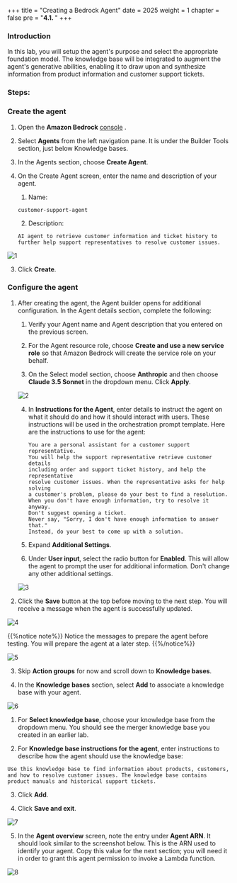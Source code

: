 +++
title = "Creating a Bedrock Agent"
date = 2025
weight = 1
chapter = false
pre = "<b>4.1. </b>"
+++

### Introduction

In this lab, you will setup the agent's purpose and select the appropriate foundation model. The knowledge base will be integrated to augment the agent's generative abilities, enabling it to draw upon and synthesize information from product information and customer support tickets.

### Steps:

### Create the agent

1. Open the **Amazon Bedrock** [console](https://us-west-2.console.aws.amazon.com/bedrock/home?region=us-west-2#/) .

2. Select **Agents** from the left navigation pane. It is under the Builder Tools section, just below Knowledge bases.

3. In the Agents section, choose **Create Agent**.

4. On the Create Agent screen, enter the name and description of your agent.

    1. Name:

    `customer-support-agent`

    2. Description:

    `AI agent to retrieve customer information and ticket history to further help support representatives to resolve customer issues.`

![1](../../images/4/4.1/1.png)

3. Click **Create**.

### Configure the agent

1.  After creating the agent, the Agent builder opens for additional configuration. In the Agent details section, complete the following:

    1. Verify your Agent name and Agent description that you entered on the previous screen.

    2. For the Agent resource role, choose **Create and use a new service role** so that Amazon Bedrock will create the service role on your behalf.

    3. On the Select model section, choose **Anthropic** and then choose **Claude 3.5 Sonnet** in the dropdown menu. Click **Apply**.

    ![2](../../images/4/4.1/2.png)

    4.  In **Instructions for the Agent**, enter details to instruct the agent on what it should do and how it should interact with users. These instructions will be used in the orchestration prompt template. Here are the instructions to use for the agent:

            You are a personal assistant for a customer support representative.
            You will help the support representative retrieve customer details
            including order and support ticket history, and help the representative
            resolve customer issues. When the representative asks for help solving
            a customer's problem, please do your best to find a resolution.
            When you don't have enough information, try to resolve it anyway.
            Don't suggest opening a ticket.
            Never say, "Sorry, I don't have enough information to answer that."
            Instead, do your best to come up with a solution.

    5.  Expand **Additional Settings**.

    6.  Under **User input**, select the radio button for **Enabled**. This will allow the agent to prompt the user for additional information. Don't change any other additional settings.

    ![3](../../images/4/4.1/3.png)

2.  Click the **Save** button at the top before moving to the next step. You will receive a message when the agent is successfully updated.

![4](../../images/4/4.1/4.png)

{{%notice note%}}
Notice the messages to prepare the agent before testing. You will prepare the agent at a later step.
{{%/notice%}}

![5](../../images/4/4.1/5.png)

3. Skip **Action groups** for now and scroll down to **Knowledge bases**.

4. In the **Knowledge bases** section, select **Add** to associate a knowledge base with your agent.

![6](../../images/4/4.1/6.png)

1. For **Select knowledge base**, choose your knowledge base from the dropdown menu. You should see the merger knowledge base you created in an earlier lab.

2. For **Knowledge base instructions for the agent**, enter instructions to describe how the agent should use the knowledge base:

`Use this knowledge base to find information about products, customers, and how to resolve customer issues. The knowledge base contains product manuals and historical support tickets.`

3. Click **Add**.

4. Click **Save and exit**.

![7](../../images/4/4.1/7.png)

5. In the **Agent overview** screen, note the entry under **Agent ARN**. It should look similar to the screenshot below. This is the ARN used to identify your agent. Copy this value for the next section; you will need it in order to grant this agent permission to invoke a Lambda function.

![8](../../images/4/4.1/8.png)
